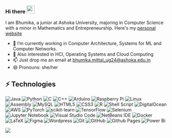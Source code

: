 ### Hi there <img src="https://media.giphy.com/media/hvRJCLFzcasrR4ia7z/giphy.gif" width="25px">

<!--
**bhumikamittal7/bhumikamittal7** is a ✨ _special_ ✨ repository because its `README.md` (this file) appears on your GitHub profile.

Here are some ideas to get you started:

- 🔭 I’m currently working on ...
- 🌱 I’m currently learning ...
- 👯 I’m looking to collaborate on ...
- 🤔 I’m looking for help with ...
- 💬 Ask me about ...
- 📫 How to reach me: ...
- 😄 Pronouns: ...
- ⚡ Fun fact: ...
-->

I am Bhumika, a junior at Ashoka University, majoring in Computer Science with a minor in Mathematics and Entrepreneurship. Here's my [personal website](https://bhumikamittal.in)

- 🔭 I’m currently working in Computer Architecture, Systems for ML and Computer Networks.
- 👯 Also interested in HCI, Operating Systems and Cloud Computing
- 📫 Just drop me an email at <bhumika.mittal_ug24@ashoka.edu.in>
- 😄 Pronouns: she/her

## ⚡ Technologies

![Java](https://img.shields.io/badge/-java-E34A86?style=flat-square&logo=java)
![Python](https://img.shields.io/badge/-Python-black?style=flat-square&logo=Python)
![C](https://img.shields.io/badge/c-%2300599C.svg?style=flat-square&logo=c&logoColor=white)
![C++](https://img.shields.io/badge/-C++-00599C?style=flat-square&logo=c)
![Arduino](https://img.shields.io/badge/Arduino-00979D?style=flat-square&logo=Arduino&logoColor=white)
![Raspberry Pi](https://img.shields.io/badge/-RaspberryPi-C51A4A?style=flat-square&logo=Raspberry-Pi)
![Linux](https://img.shields.io/badge/Linux-FCC624?style=flat-square&logo=linux&logoColor=black)
![Assembly](https://img.shields.io/badge/Assembly-007ACC?style=flat-square&logo=visual-studio-code&logoColor=white)
![MySQL](https://img.shields.io/badge/-MySQL-black?style=flat-square&logo=mysql)
![HTML5](https://img.shields.io/badge/-HTML5-E34F26?style=flat-square&logo=html5&logoColor=white)
![CSS3](https://img.shields.io/badge/-CSS3-1572B6?style=flat-square&logo=css3)
![R](https://img.shields.io/badge/r-%23276DC3.svg?style=flat-square&logo=r&logoColor=white)
![Shell Script](https://img.shields.io/badge/shell_script-%23121011.svg?style=flat-square&logo=gnu-bash&logoColor=white)
![DigitalOcean](https://img.shields.io/badge/-Digital%20Ocean-darkblue?style=flat-square&logo=digitalocean)
![AWS](https://img.shields.io/badge/AWS-%23FF9900.svg?style=flat-square&logo=amazon-aws&logoColor=white)
![PyTorch](https://img.shields.io/badge/PyTorch-%23EE4C2C.svg?style=flat-square&logo=PyTorch&logoColor=white)
![scikit-learn](https://img.shields.io/badge/scikit--learn-%23F7931E.svg?style=flat-square&logo=scikit-learn&logoColor=white)
![TensorFlow](https://img.shields.io/badge/TensorFlow-%23FF6F00.svg?style=flat-square&logo=TensorFlow&logoColor=white)
![Selenium](https://img.shields.io/badge/-selenium-%43B02A?style=flat-square&logo=selenium&logoColor=white)
![Jupyter Notebook](https://img.shields.io/badge/jupyter-%23FA0F00.svg?style=flat-square&logo=jupyter&logoColor=white)
![Visual Studio Code](https://img.shields.io/badge/Visual%20Studio%20Code-0078d7.svg?style=flat-square&logo=visual-studio-code&logoColor=white)
![NetBeans IDE](https://img.shields.io/badge/NetBeansIDE-1B6AC6.svg?style=flat-square&logo=apache-netbeans-ide&logoColor=white)
![Docker](https://img.shields.io/badge/docker-%230db7ed.svg?style=flat-square&logo=docker&logoColor=white)
![LaTeX](https://img.shields.io/badge/LaTeX-47A141?style=flat-square&logo=latex&logoColor=white)
![Figma](https://img.shields.io/badge/figma-%23F24E1E.svg?style=flat-square&logo=figma&logoColor=white)
![Wordpress](https://img.shields.io/badge/Wordpress-21759B?style=flat-square&logo=wordpress&logoColor=white)
![Git](https://img.shields.io/badge/-Git-black?style=flat-square&logo=git)
![GitHub](https://img.shields.io/badge/-GitHub-181717?style=flat-square&logo=github)
![Github Pages](https://img.shields.io/badge/github%20pages-121013?style=flat-square&logo=github&logoColor=white)
![Power Bi](https://img.shields.io/badge/power_bi-F2C811?style=flat-square&logo=powerbi&logoColor=black)

<img align="center" src="https://github-readme-stats.vercel.app/api?username=bhumikamittal7&include_all_commits=true&count_private=true&show_icons=true&line_height=20&title_color=7A7ADB&icon_color=2234AE&text_color=D3D3D3&bg_color=0,000000,130F40">
